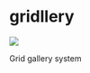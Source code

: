 # gridllery
[![](https://img.shields.io/npm/v/@hitaboy/:gridllery.svg)](https://github.com/hitaboy/gridllery)

Grid gallery system
